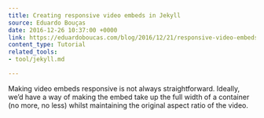```yaml
---
title: Creating responsive video embeds in Jekyll
source: Eduardo Bouças
date: 2016-12-26 10:37:00 +0000
link: https://eduardoboucas.com/blog/2016/12/21/responsive-video-embeds-jekyll.html
content_type: Tutorial
related_tools:
- tool/jekyll.md

---
```

Making video embeds responsive is not always straightforward. Ideally, we’d have a way of making the embed take up the full width of a container (no more, no less) whilst maintaining the original aspect ratio of the video. 





